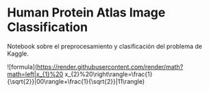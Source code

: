 # Human Protein Atlas Image Classification
Notebook sobre el preprocesamiento y clasificación del problema de Kaggle.


![formula](https://render.githubusercontent.com/render/math?math=left|x_{1}%20 x_{2}%20\right\rangle=\frac{1}{\sqrt{2}}|00\rangle+\frac{1}{\sqrt{2}}|11\rangle)

